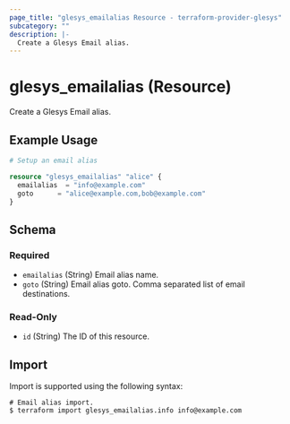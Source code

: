 ```yaml
---
page_title: "glesys_emailalias Resource - terraform-provider-glesys"
subcategory: ""
description: |-
  Create a Glesys Email alias.
---
```

# glesys_emailalias (Resource)
Create a Glesys Email alias.
## Example Usage
```terraform
# Setup an email alias

resource "glesys_emailalias" "alice" {
  emailalias  = "info@example.com"
  goto      = "alice@example.com,bob@example.com"
}
```
<!-- schema generated by tfplugindocs -->
## Schema

### Required

- `emailalias` (String) Email alias name.
- `goto` (String) Email alias goto. Comma separated list of email destinations.

### Read-Only

- `id` (String) The ID of this resource.
## Import
Import is supported using the following syntax:
```shell
# Email alias import.
$ terraform import glesys_emailalias.info info@example.com
```
